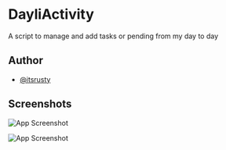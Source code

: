 
# DayliActivity

A script to manage and add tasks or pending from my day to day
## Author

- [@itsrusty](https://www.github.com/itsrusty)


## Screenshots

![App Screenshot]("./screen1.jpg")

![App Screenshot]("./screen2.jpg")


<!-- blob:https://web.whatsapp.com/ce945c1c-6ebc-44ba-8a0e-e4552e8ff6cf -->
